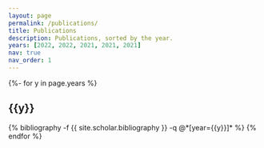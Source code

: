 ```yaml
---
layout: page
permalink: /publications/
title: Publications
description: Publications, sorted by the year. 
years: [2022, 2022, 2021, 2021, 2021]
nav: true
nav_order: 1
---
```

<!-- _pages/publications.md -->
<div class="publications">

{%- for y in page.years %}
  <h2 class="year">{{y}}</h2>
  {% bibliography -f {{ site.scholar.bibliography }} -q @*[year={{y}}]* %}
{% endfor %}

</div>
